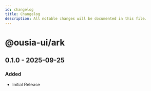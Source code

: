 ```yaml
---
id: changelog
title: Changelog
description: All notable changes will be documented in this file.
---
```


# @ousia-ui/ark

## 0.1.0 - 2025-09-25

### Added

- Initial Release
